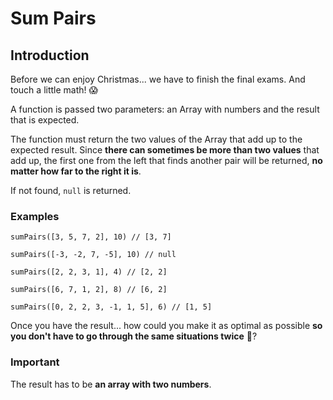 

# Sum Pairs
## Introduction
Before we can enjoy Christmas... we have to finish the final exams. And touch a little math! 😱

A function is passed two parameters: an Array with numbers and the result that is expected.

The function must return the two values of the Array that add up to the expected result. Since **there can sometimes be more than two values** that add up, the first one from the left that finds another pair will be returned, **no matter how far to the right it is**.

If not found, `null` is returned.

### Examples

```
sumPairs([3, 5, 7, 2], 10) // [3, 7]

sumPairs([-3, -2, 7, -5], 10) // null

sumPairs([2, 2, 3, 1], 4) // [2, 2]

sumPairs([6, 7, 1, 2], 8) // [6, 2]

sumPairs([0, 2, 2, 3, -1, 1, 5], 6) // [1, 5]
```

Once you have the result... how could you make it as optimal as possible **so you don't have to go through the same situations twice** 🤔?

### Important
The result has to be **an array with two numbers**.
